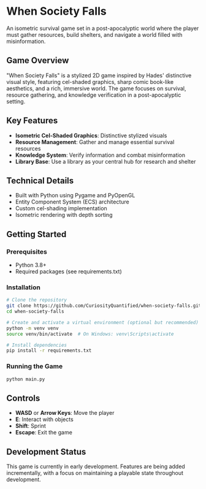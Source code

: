 # When Society Falls

An isometric survival game set in a post-apocalyptic world where the player must gather resources, build shelters, and navigate a world filled with misinformation.

## Game Overview

"When Society Falls" is a stylized 2D game inspired by Hades' distinctive visual style, featuring cel-shaded graphics, sharp comic book-like aesthetics, and a rich, immersive world. The game focuses on survival, resource gathering, and knowledge verification in a post-apocalyptic setting.

## Key Features

- **Isometric Cel-Shaded Graphics**: Distinctive stylized visuals
- **Resource Management**: Gather and manage essential survival resources
- **Knowledge System**: Verify information and combat misinformation
- **Library Base**: Use a library as your central hub for research and shelter

## Technical Details

- Built with Python using Pygame and PyOpenGL
- Entity Component System (ECS) architecture
- Custom cel-shading implementation
- Isometric rendering with depth sorting

## Getting Started

### Prerequisites

- Python 3.8+
- Required packages (see requirements.txt)

### Installation

```bash
# Clone the repository
git clone https://github.com/CuriosityQuantified/when-society-falls.git
cd when-society-falls

# Create and activate a virtual environment (optional but recommended)
python -m venv venv
source venv/bin/activate  # On Windows: venv\Scripts\activate

# Install dependencies
pip install -r requirements.txt
```

### Running the Game

```bash
python main.py
```

## Controls

- **WASD** or **Arrow Keys**: Move the player
- **E**: Interact with objects
- **Shift**: Sprint
- **Escape**: Exit the game

## Development Status

This game is currently in early development. Features are being added incrementally, with a focus on maintaining a playable state throughout development.